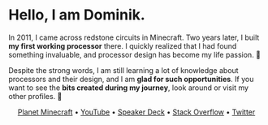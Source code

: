 # Hello, I am Dominik.

In 2011, I came across redstone circuits in Minecraft. Two years later, I built **my first working processor** there. I quickly realized that I had found something invaluable, and processor design has become my life passion. 💜

Despite the strong words, I am still learning a lot of knowledge about processors and their design, and I am **glad for such opportunities**. If you want to see the **bits created during my journey**, look around or visit my other profiles. 🚀

<p align="center">
  <a href="https://www.planetminecraft.com/member/dominiksalvet">Planet Minecraft</a>&nbsp;•&nbsp;<a href="https://www.youtube.com/channel/UCYzXppB62dDM0Shg_tWSPfw">YouTube</a>&nbsp;•&nbsp;<a href="https://speakerdeck.com/dominiksalvet">Speaker Deck</a>&nbsp;•&nbsp;<a href="https://stackoverflow.com/users/15132250/dominik-salvet">Stack Overflow</a>&nbsp;•&nbsp;<a href="https://twitter.com/dominik_salvet">Twitter</a>
</p>
